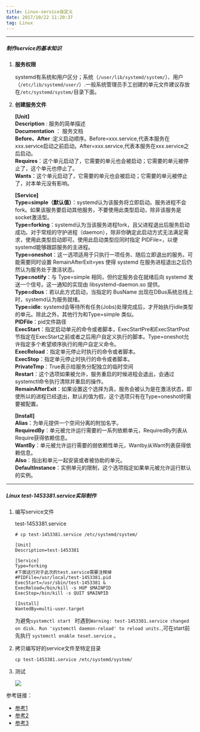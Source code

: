 ```yaml
---
title: Linux-service自定义
date: 2017/10/22 11:20:37  
tag: Linux
---
```


---

##### 制作service的基本知识

1.  **服务权限**

    systemd有系统和用户区分；系统（`/user/lib/systemd/system/`）、用户（`/etc/lib/systemd/user/`）.一般系统管理员手工创建的单元文件建议存放在`/etc/systemd/system/`目录下面。

2.  **创建服务文件**

    **[Unit]**  
    **Description** : 服务的简单描述  
    **Documentation** ： 服务文档  
    **Before、After** :定义启动顺序。Before=xxx.service,代表本服务在xxx.service启动之前启动。After=xxx.service,代表本服务在xxx.service之后启动。  
    **Requires**：这个单元启动了，它需要的单元也会被启动；它需要的单元被停止了，这个单元也停止了。  
    **Wants**：这个单元启动了，它需要的单元也会被启动；它需要的单元被停止了，对本单元没有影响。

    **[Service]**  
    **Type=simple（默认值）**：systemd认为该服务将立即启动。服务进程不会fork。如果该服务要启动其他服务，不要使用此类型启动，除非该服务是socket激活型。  
    **Type=forking**：systemd认为当该服务进程fork，且父进程退出后服务启动成功。对于常规的守护进程（daemon），除非你确定此启动方式无法满足需求，使用此类型启动即可。使用此启动类型应同时指定 PIDFile=，以便systemd能够跟踪服务的主进程。  
    **Type=oneshot**：这一选项适用于只执行一项任务、随后立即退出的服务。可能需要同时设置 RemainAfterExit=yes 使得 systemd 在服务进程退出之后仍然认为服务处于激活状态。  
    **Type=notify**：与 Type=simple 相同，但约定服务会在就绪后向 systemd 发送一个信号。这一通知的实现由 libsystemd-daemon.so 提供。  
    **Type=dbus**：若以此方式启动，当指定的 BusName 出现在DBus系统总线上时，systemd认为服务就绪。  
    **Type=idle**: systemd会等待所有任务(Jobs)处理完成后，才开始执行idle类型的单元。除此之外，其他行为和Type=simple 类似。   
    **PIDFile**：pid文件路径  
    **ExecStart**：指定启动单元的命令或者脚本，ExecStartPre和ExecStartPost节指定在ExecStart之前或者之后用户自定义执行的脚本。Type=oneshot允许指定多个希望顺序执行的用户自定义命令。   
    **ExecReload**：指定单元停止时执行的命令或者脚本。  
    **ExecStop**：指定单元停止时执行的命令或者脚本。  
    **PrivateTmp**：True表示给服务分配独立的临时空间   
    **Restart**：这个选项如果被允许，服务重启的时候进程会退出，会通过systemctl命令执行清除并重启的操作。    
    **RemainAfterExit**：如果设置这个选择为真，服务会被认为是在激活状态，即使所以的进程已经退出，默认的值为假，这个选项只有在Type=oneshot时需要被配置。   

    **[Install]**  
    **Alias**：为单元提供一个空间分离的附加名字。     
    **RequiredBy**：单元被允许运行需要的一系列依赖单元，RequiredBy列表从Require获得依赖信息。    
    **WantBy**：单元被允许运行需要的弱依赖性单元，Wantby从Want列表获得依赖信息。    
    **Also**：指出和单元一起安装或者被协助的单元。     
    **DefaultInstance**：实例单元的限制，这个选项指定如果单元被允许运行默认的实例。   

---
##### Linux test-1453381.service实际制作

1.  编写service文件

    test-1453381.service

        # cp test-1453381.service /etc/systemd/system/
        
        [Unit]
        Description=test-1453381
        
        [Service]
        Type=forking
        #下面这行对于此次的test.service需要注释掉
        #PIDFile=/usr/local/test-1453381.pid
        ExecStart=/usr/sbin/test-1453381 &
        ExecReload=/bin/kill -s HUP $MAINPID
        ExecStop=/bin/kill -s QUIT $MAINPID
        
        [Install]
        WantedBy=multi-user.target

    为避免`systemctl start ` 时遇到`Warning: test-1453381.service changed on disk. Run 'systemctl daemon-reload' to reload units.`,可在start前先执行 `systemctl enable teset.service` 。

2.  拷贝编写好的service文件至特定目录

        cp test-1453381.service /etc/systemd/system/

3.  测试

    ![][1]

参考链接：

*   [参考1](https://www.freedesktop.org/software/systemd/man/systemd.service.html#)
*   [参考2](https://wiki.archlinux.org/index.php/systemd_(%E7%AE%80%E4%BD%93%E4%B8%AD%E6%96%87))
*   [参考3](http://blog.chinaunix.net/uid-26790551-id-3189115.html)


[1]: Linux-service自定义/1.jpg